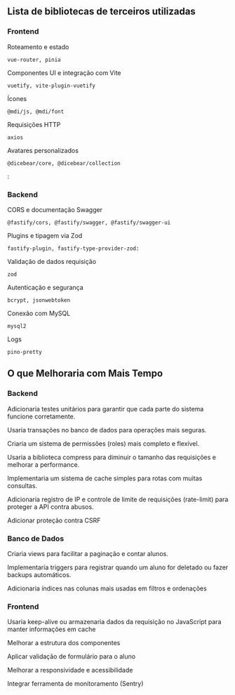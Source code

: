 
## Lista de bibliotecas de terceiros utilizadas

### Frontend

Roteamento e estado
```
vue-router, pinia
```

Componentes UI e integração com Vite
```
vuetify, vite-plugin-vuetify
```

Ícones
```
@mdi/js, @mdi/font
```

Requisições HTTP
```
axios
```

Avatares personalizados
```
@dicebear/core, @dicebear/collection
```


: 


### Backend
CORS e documentação Swagger
```
@fastify/cors, @fastify/swagger, @fastify/swagger-ui
```

Plugins e tipagem via Zod
```
fastify-plugin, fastify-type-provider-zod: 
```

Validação de dados requisição
```
zod
```

Autenticação e segurança
```
bcrypt, jsonwebtoken
```

Conexão com MySQL
```
mysql2
```

Logs
```
pino-pretty
```

## O que Melhoraria com Mais Tempo

### Backend
Adicionaria testes unitários para garantir que cada parte do sistema funcione corretamente.

Usaria transações no banco de dados para operações mais seguras.

Criaria um sistema de permissões (roles) mais completo e flexível.

Usaria a biblioteca compress para diminuir o tamanho das requisições e melhorar a performance.

Implementaria um sistema de cache simples para rotas com muitas consultas.

Adicionaria registro de IP e controle de limite de requisições (rate-limit) para proteger a API contra abusos.

Adicionar proteção contra CSRF

### Banco de Dados
Criaria views para facilitar a paginação e contar alunos.

Implementaria triggers para registrar quando um aluno for deletado ou fazer backups automáticos.

Adicionaria índices nas colunas mais usadas em filtros e ordenações

### Frontend
Usaria keep-alive ou armazenaria dados da requisição no JavaScript para manter informações em cache

Melhorar a estrutura dos componentes

Aplicar validação de formulário para o aluno

Melhorar a responsividade e acessibilidade

Integrar ferramenta de monitoramento (Sentry)


